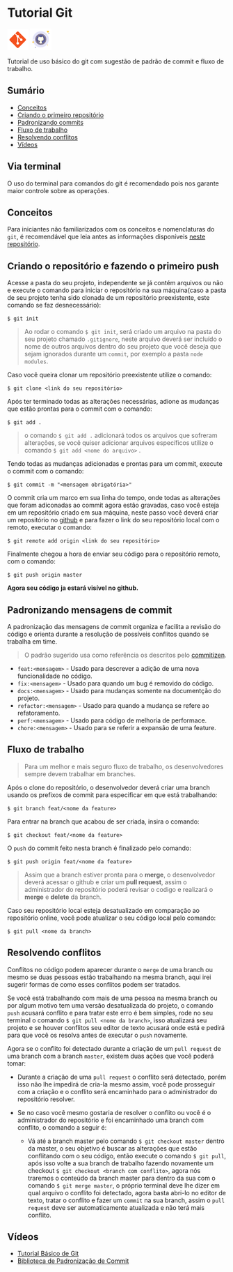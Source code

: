 # Tutorial Git
![git-icon](https://github.com/rnanc/Tutorial_Git/blob/master/icons8-git-48.png)
![github-icon](https://github.com/rnanc/Tutorial_Git/blob/master/icons8-github-50.png)

Tutorial de uso básico do git com sugestão de padrão de commit e fluxo de trabalho.

## Sumário
- [Conceitos](#conceitos)
- [Criando o primeiro repositório](#criando-o-repositório-e-fazendo-o-primeiro-push)
- [Padronizando commits](#padronizando-mensagens-de-commit)
- [Fluxo de trabalho](#fluxo-de-trabalho)
- [Resolvendo conflitos](#resolvendo-conflitos)
- [Vídeos](#vídeos)

## Via terminal
O uso do terminal para comandos do git é recomendado pois nos garante maior controle sobre as operações.

## Conceitos
Para iniciantes não familiarizados com os conceitos e nomenclaturas do `git`, é recomendável que leia antes as informações disponíveis [neste repositório](https://gist.github.com/victorsenam/8580499).

## Criando o repositório e fazendo o primeiro push

Acesse a pasta do seu projeto, independente se já contém arquivos ou não e execute o comando para iniciar o repositório na sua máquina(caso a pasta de seu projeto tenha sido clonada de um repositório preexistente, este comando se faz desnecessário):

```
$ git init
```

> Ao rodar o comando `$ git init`, será criado um arquivo na pasta do seu projeto chamado `.gitignore`, neste arquivo deverá ser incluído o nome de outros arquivos dentro do seu projeto que você deseja que sejam ignorados durante um `commit`, por exemplo a pasta  `node modules`. 

Caso você queira clonar um repositório preexistente utilize o comando:

```
$ git clone <link do seu repositório>
```

Após ter terminado todas as alterações necessárias, adione as mudanças que estão prontas para o commit com o comando:

```
$ git add .
```

> o comando `$ git add .` adicionará todos os arquivos que sofreram alterações, se você quiser adicionar arquivos específicos utilize o comando `$ git add <nome do arquivo>` .

Tendo todas as mudanças adicionadas e prontas para um commit, execute o commit com o comando:

```
$ git commit -m "<mensagem obrigatória>"
```

O commit cria um marco em sua linha do tempo, onde todas as alterações que foram adiconadas ao commit agora estão gravadas, caso você esteja em um repositório criado em  sua máquina, neste passo você deverá criar um repositório no [github](http://github.com/) e para fazer o link do seu repositório local com o remoto, executar o comando:

```
$ git remote add origin <link do seu repositório>
```

Finalmente chegou a hora de enviar seu código para o repositório remoto, com o comando:

```
$ git push origin master
```

**Agora seu código ja estará visível no github.**

## Padronizando mensagens de commit

A padronização das mensagens de commit organiza e facilita a revisão do código e orienta durante a resolução de possíveis conflitos quando se trabalha em time.

> O padrão sugerido usa como referência os descritos pelo [commitizen](https://github.com/commitizen/cz-cli).


* `feat:<mensagem>` - Usado para descrever a adição de uma nova funcionalidade no código.
* `fix:<mensagem>` - Usado para quando um bug é removido do código.
* `docs:<mensagem>` - Usado para mudanças somente na documentção do projeto.
* `refactor:<mensagem>` - Usado para quando a mudança se refere ao refatoramento.
* `perf:<mensagem>` - Usado para código de melhoria de performace.
* `chore:<mensagem>` - Usado para se referir a expansão de uma feature.

## Fluxo de trabalho

> Para um melhor e mais seguro fluxo de trabalho, os desenvolvedores sempre devem trabalhar em branches.

Após o clone do repositório, o desenvolvedor deverá criar uma branch usando os prefixos de commit para especificar em que está trabalhando:

```
$ git branch feat/<nome da feature>
```

Para entrar na branch que acabou de ser criada, insira o comando:

```
$ git checkout feat/<nome da feature>
```

O `push` do commit feito nesta branch é finalizado pelo comando:

```
$ git push origin feat/<nome da feature>
```

> Assim que a branch estiver pronta para o **merge**, o desenvolvedor deverá acessar o github e criar um **pull request**, assim o administrador do repositório poderá revisar o codigo e realizará o **merge** e **delete** da branch.

Caso seu repositório local esteja desatualizado em comparação ao repositório online, você pode atualizar o seu código local pelo comando:

```
$ git pull <nome da branch>
```

## Resolvendo conflitos

Conflitos no código podem aparecer durante o `merge` de uma branch ou mesmo se duas pessoas estão trabalhando na mesma branch, aqui irei sugerir formas de como esses conflitos podem ser tratados.

Se você está trabalhando com mais de uma pessoa na mesma branch ou por algum motivo tem uma versão desatualizada do projeto, o comando `push` acusará conflito e para tratar este erro é bem simples, rode no seu terminal o comando `$ git pull <nome da branch>`, isso atualizará seu projeto e se houver conflitos seu editor de texto acusará onde está e pedirá para que você os resolva antes de executar o `push` novamente.

Agora se o conflito foi detectado durante a criação de um `pull request` de uma branch com a branch `master`, existem duas ações que você poderá tomar:

* Durante a criação de uma `pull request` o conflito será detectado, porém isso não lhe impedirá de cria-la mesmo assim, você pode prosseguir com a criação e o conflito será encaminhado para o administrador do repositório resolver.

* Se no caso você mesmo gostaria de resolver o conflito ou você é o administrador do repositório e foi encaminhado uma branch com conflito, o comando a seguir   é:
  - Vá até a branch master pelo comando `$ git checkout master` dentro da master, o seu objetivo é buscar as alterações que estão conflitando com o seu código, então execute o comando `$ git pull`, após isso volte a sua branch de trabalho fazendo novamente um checkout `$ git checkout <branch com conflito>`, agora nós traremos o conteúdo da branch master para dentro da sua com o comando `$ git merge master`, o próprio terminal deve lhe dizer em qual arquivo o conflito foi detectado, agora basta abri-lo no editor de texto, tratar o conflito e fazer um `commit` na sua branch, assim o `pull request` deve ser automaticamente atualizada e não terá mais conflito.

## Vídeos

* [Tutorial Básico de Git](https://www.youtube.com/watch?v=2alg7MQ6_sI&t)
* [Biblioteca de Padronização de Commit](https://www.youtube.com/watch?v=erInHkjxkL8&t)
